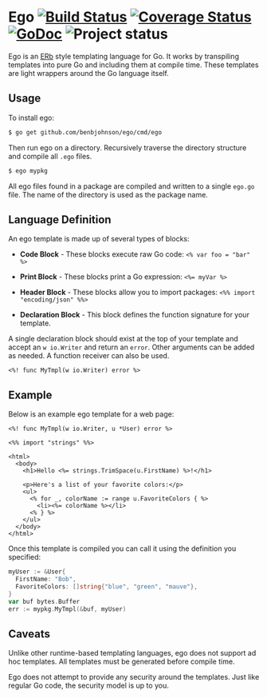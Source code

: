Ego [![Build Status](https://drone.io/github.com/benbjohnson/ego/status.png)](https://drone.io/github.com/benbjohnson/ego/latest) [![Coverage Status](https://coveralls.io/repos/benbjohnson/ego/badge.png?branch=master)](https://coveralls.io/r/benbjohnson/ego?branch=master) [![GoDoc](https://godoc.org/github.com/benbjohnson/ego?status.png)](https://godoc.org/github.com/benbjohnson/ego) ![Project status](http://img.shields.io/status/alpha.png?color=yellow)
===

Ego is an [ERb](http://ruby-doc.org/stdlib-2.1.0/libdoc/erb/rdoc/ERB.html) style templating language for Go. It works by transpiling templates into pure Go and including them at compile time. These templates are light wrappers around the Go language itself.

## Usage

To install ego:

```sh
$ go get github.com/benbjohnson/ego/cmd/ego
```

Then run ego on a directory. Recursively traverse the directory structure and compile all `.ego` files.

```sh
$ ego mypkg
```

All ego files found in a package are compiled and written to a single `ego.go` file. The name of the directory is used as the package name.


## Language Definition

An ego template is made up of several types of blocks:

* **Code Block** - These blocks execute raw Go code: `<% var foo = "bar" %>`

* **Print Block** - These blocks print a Go expression: `<%= myVar %>`

* **Header Block** - These blocks allow you to import packages: `<%% import "encoding/json" %%>`

* **Declaration Block** - This block defines the function signature for your template.

A single declaration block should exist at the top of your template and accept an `w io.Writer` and return an `error`. Other arguments can be added as needed. A function receiver can also be used.

```
<%! func MyTmpl(w io.Writer) error %>
```


## Example

Below is an example ego template for a web page:

```ego
<%! func MyTmpl(w io.Writer, u *User) error %>

<%% import "strings" %%>

<html>
  <body>
    <h1>Hello <%= strings.TrimSpace(u.FirstName) %>!</h1>

    <p>Here's a list of your favorite colors:</p>
    <ul>
      <% for _, colorName := range u.FavoriteColors { %>
        <li><%= colorName %></li>
      <% } %>
    </ul>
  </body>
</html>
```

Once this template is compiled you can call it using the definition you specified:

```go
myUser := &User{
  FirstName: "Bob",
  FavoriteColors: []string{"blue", "green", "mauve"},
}
var buf bytes.Buffer
err := mypkg.MyTmpl(&buf, myUser)
```


## Caveats

Unlike other runtime-based templating languages, ego does not support ad hoc templates. All templates must be generated before compile time.

Ego does not attempt to provide any security around the templates. Just like regular Go code, the security model is up to you.
